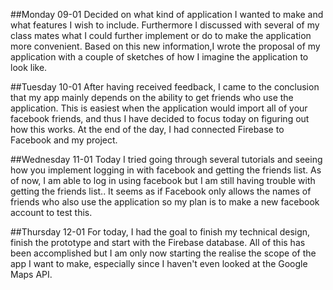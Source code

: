 ##Monday 09-01
Decided on what kind of application I wanted to make and what features I wish to include. Furthermore I discussed with several of my
class mates what I could further implement or do to make the application more convenient. Based on this new information,I wrote the
proposal of my application with a couple of sketches of how I imagine the application to look like.

##Tuesday 10-01
After having received feedback, I came to the conclusion that my app mainly depends on the ability to get friends who use the application.
This is easiest when the application would import all of your facebook friends, and thus I have decided to focus today on figuring out how 
this works. At the end of the day, I had connected Firebase to Facebook and my project.

##Wednesday 11-01
Today I tried going through several tutorials and seeing how you implement logging in with facebook and getting the friends list. As of 
now, I am able to log in using facebook but I am still having trouble with getting the friends list.. It seems as if Facebook only allows
the names of friends who also use the application so my plan is to make a new facebook account to test this.

##Thursday 12-01
For today, I had the goal to finish my technical design, finish the prototype and start with the Firebase database. All of this has been accomplished but I am only now starting the realise the scope of the app I want to make, especially since I haven't even looked at the Google Maps API.
